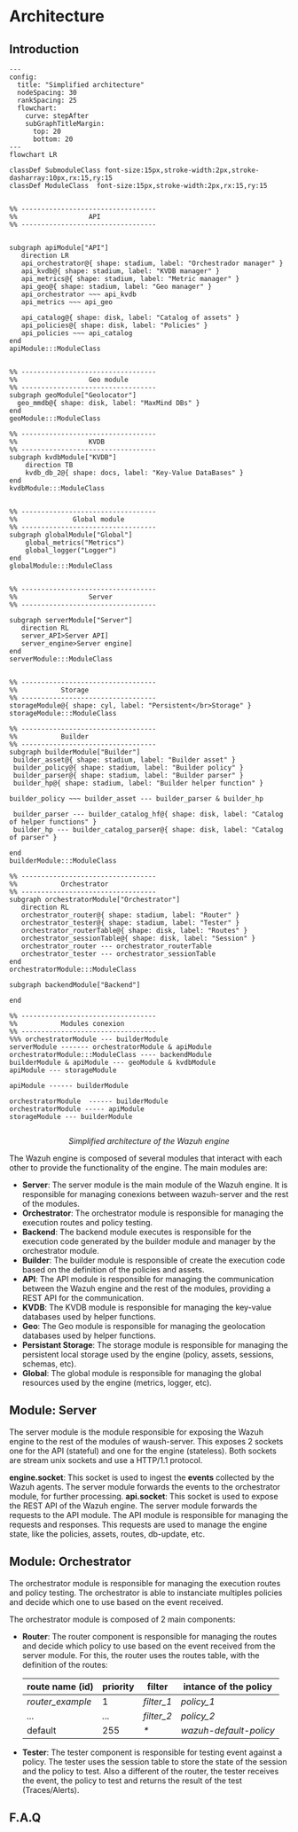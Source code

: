 # Architecture

## Introduction


```mermaid
---
config:
  title: "Simplified architecture"
  nodeSpacing: 30
  rankSpacing: 25
  flowchart:
    curve: stepAfter
    subGraphTitleMargin:
      top: 20
      bottom: 20
---
flowchart LR

classDef SubmoduleClass font-size:15px,stroke-width:2px,stroke-dasharray:10px,rx:15,ry:15
classDef ModuleClass  font-size:15px,stroke-width:2px,rx:15,ry:15


%% ----------------------------------
%%                  API
%% ----------------------------------


subgraph apiModule["API"]
   direction LR
   api_orchestrator@{ shape: stadium, label: "Orchestrador manager" }
   api_kvdb@{ shape: stadium, label: "KVDB manager" }
   api_metrics@{ shape: stadium, label: "Metric manager" }
   api_geo@{ shape: stadium, label: "Geo manager" }
   api_orchestrator ~~~ api_kvdb
   api_metrics ~~~ api_geo

   api_catalog@{ shape: disk, label: "Catalog of assets" }
   api_policies@{ shape: disk, label: "Policies" }
   api_policies ~~~ api_catalog
end
apiModule:::ModuleClass


%% ----------------------------------
%%                  Geo module
%% ----------------------------------
subgraph geoModule["Geolocator"]
  geo_mmdb@{ shape: disk, label: "MaxMind DBs" }
end
geoModule:::ModuleClass

%% ----------------------------------
%%                  KVDB
%% ----------------------------------
subgraph kvdbModule["KVDB"]
    direction TB
    kvdb_db_2@{ shape: docs, label: "Key-Value DataBases" }
end
kvdbModule:::ModuleClass


%% ----------------------------------
%%              Global module
%% ----------------------------------
subgraph globalModule["Global"]
    global_metrics("Metrics")
    global_logger("Logger")
end
globalModule:::ModuleClass


%% ----------------------------------
%%                  Server
%% ----------------------------------

subgraph serverModule["Server"]
   direction RL
   server_API>Server API]
   server_engine>Server engine]
end
serverModule:::ModuleClass


%% ----------------------------------
%%           Storage
%% ----------------------------------
storageModule@{ shape: cyl, label: "Persistent</br>Storage" }
storageModule:::ModuleClass

%% ----------------------------------
%%           Builder
%% ----------------------------------
subgraph builderModule["Builder"]
 builder_asset@{ shape: stadium, label: "Builder asset" }
 builder_policy@{ shape: stadium, label: "Builder policy" }
 builder_parser@{ shape: stadium, label: "Builder parser" }
 builder_hp@{ shape: stadium, label: "Builder helper function" }

builder_policy ~~~ builder_asset --- builder_parser & builder_hp

 builder_parser --- builder_catalog_hf@{ shape: disk, label: "Catalog of helper functions" }
 builder_hp --- builder_catalog_parser@{ shape: disk, label: "Catalog of parser" }

end
builderModule:::ModuleClass

%% ----------------------------------
%%           Orchestrator
%% ----------------------------------
subgraph orchestratorModule["Orchestrator"]
   direction RL
   orchestrator_router@{ shape: stadium, label: "Router" }
   orchestrator_tester@{ shape: stadium, label: "Tester" }
   orchestrator_routerTable@{ shape: disk, label: "Routes" }
   orchestrator_sessionTable@{ shape: disk, label: "Session" }
   orchestrator_router --- orchestrator_routerTable
   orchestrator_tester --- orchestrator_sessionTable
end
orchestratorModule:::ModuleClass

subgraph backendModule["Backend"]

end

%% ----------------------------------
%%           Modules conexion
%% ----------------------------------
%%% orchestratorModule --- builderModule
serverModule ------- orchestratorModule & apiModule
orchestratorModule:::ModuleClass ---- backendModule
builderModule & apiModule --- geoModule & kvdbModule
apiModule --- storageModule

apiModule ------ builderModule

orchestratorModule  ------ builderModule
orchestratorModule ----- apiModule
storageModule --- builderModule


```

<center><i>Simplified architecture of the Wazuh engine</i></center>

The Wazuh engine is composed of several modules that interact with each other to provide the functionality of the engine. The main modules are:

- **Server**: The server module is the main module of the Wazuh engine. It is responsible for managing conexions between
    wazuh-server and the rest of the modules.
- **Orchestrator**: The orchestrator module is responsible for managing the execution routes and policy testing.
- **Backend**: The backend module executes is responsible for the execution code generated by the builder module and
    manager by the orchestrator module.
- **Builder**: The builder module is responsible of create the execution code based on the definition of the policies
    and assets.
- **API**: The API module is responsible for managing the communication between the Wazuh engine and the rest of the
    modules, providing a REST API for the communication.
- **KVDB**: The KVDB module is responsible for managing the key-value databases used by helper functions.
- **Geo**: The Geo module is responsible for managing the geolocation databases used by helper functions.
- **Persistant Storage**: The storage module is responsible for managing the persistent local storage used by the engine
    (policy, assets, sessions, schemas, etc).
- **Global**: The global module is responsible for managing the global resources used by the engine (metrics, logger,
    etc).

## Module: Server

The server module is the module responsible for exposing the Wazuh engine to the rest of the modules of waush-server.
This exposes 2 sockets one for the API (stateful) and one for the engine (stateless).
Both sockets are stream unix sockets and use a HTTP/1.1 protocol.

**engine.socket**: This socket is used to ingest the **events** collected by the Wazuh agents. The server module forwards
the events to the orchestrator module, for further processing.
**api.socket**: This socket is used to expose the REST API of the Wazuh engine. The server module forwards the requests
to the API module. The API module is responsible for managing the requests and responses. This requests are used to
manage the engine state, like the policies, assets, routes, db-update, etc.

## Module: Orchestrator

The orchestrator module is responsible for managing the execution routes and policy testing. The orchestrator is able to
instanciate multiples policies and decide which one to use based on the event received.

The orchestrator module is composed of 2 main components:
- **Router**: The router component is responsible for managing the routes and decide which policy to use based on the
    event received from the server module. For this, the router uses the routes table, with the definition of the routes:

    | route name (id) | priority |  filter  | intance of the policy  |
    |-----------------|----------|---------|------------------------|
    | _router_example_| 1        | _filter_1_ | _policy_1_               |
    | _..._           | _..._    | _filter_2_ | _policy_2_              |
    | default         | 255      | _*_       | _wazuh-default-policy_   |

- **Tester**: The tester component is responsible for testing event against a policy. The tester uses the session table
    to store the state of the session and the policy to test. Also a different of the router, the tester receives the
    event, the policy to test and returns the result of the test (Traces/Alerts).



## F.A.Q
